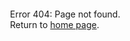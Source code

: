 <p style="margin: 12px">Error 404: Page not found.<br />Return to <a style="text-decoration: underline;" href="index">home page</a>.<p>